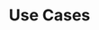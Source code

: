 ---
title: "Use Cases"
description: "This is use cases page"
meta_title: "This is use cases page"
image: ""
hero: 
  title: "Customer Stories"
  content: "Themefisher gives you the blocks needed to create a truly professional website for your SaaS is a long established fact that a reader."
---